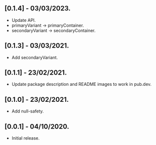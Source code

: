 ## [0.1.4] - 03/03/2023.

* Update API.
* primaryVariant -> primaryContainer.
* secondaryVariant -> secondaryContainer.

## [0.1.3] - 03/03/2021.

* Add secondaryVariant.

## [0.1.1] - 23/02/2021.

* Update package description and README images to work in pub.dev.

## [0.1.0] - 23/02/2021.

* Add null-safety.

## [0.0.1] - 04/10/2020.
* Initial release.
